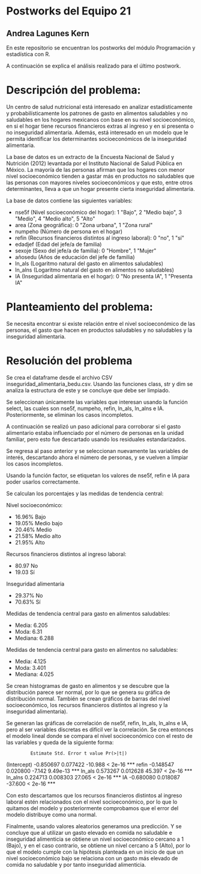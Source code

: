 # Postworks del Equipo 21
## Andrea Lagunes Kern

En este repositorio se encuentran los postworks del módulo Programación y estadística con R.

A continuación se explica el análisis realizado para el último postwork.

# Descripción del problema:

Un centro de salud nutricional está interesado en analizar estadísticamente y probabilísticamente los patrones de gasto en alimentos saludables y no saludables en los hogares mexicanos con base en su nivel socioeconómico, en si el hogar tiene recursos financieros extras al ingreso y en si presenta o no inseguridad alimentaria. Además, está interesado en un modelo que le permita identificar los determinantes socioeconómicos de la inseguridad alimentaria.

La base de datos es un extracto de la Encuesta Nacional de Salud y Nutrición (2012) levantada por el Instituto Nacional de Salud Pública en México. La mayoría de las personas afirman que los hogares con menor nivel socioeconómico tienden a gastar más en productos no saludables que las personas con mayores niveles socioeconómicos y que esto, entre otros determinantes, lleva a que un hogar presente cierta inseguridad alimentaria.

La base de datos contiene las siguientes variables:  
- nse5f (Nivel socioeconómico del hogar): 1 "Bajo", 2 "Medio bajo", 3 "Medio", 4 "Medio alto", 5 "Alto"
- area (Zona geográfica): 0 "Zona urbana", 1 "Zona rural"
- numpeho (Número de persona en el hogar)
- refin (Recursos financieros distintos al ingreso laboral): 0 "no", 1 "sí"
- edadjef (Edad del jefe/a de familia)
- sexoje (Sexo del jefe/a de familia): 0 "Hombre", 1 "Mujer"
- añosedu (Años de educación del jefe de familia)
- ln_als (Logaritmo natural del gasto en alimentos saludables)
- ln_alns (Logaritmo natural del gasto en alimentos no saludables)
- IA (Inseguridad alimentaria en el hogar): 0 "No presenta IA", 1 "Presenta IA"

# Planteamiento del problema:

Se necesita encontrar si existe relación entre el nivel socioeconómico de las personas, el gasto que hacen en productos saludables y no saludables y la inseguridad alimentaria.

# Resolución del problema

Se crea el dataframe desde el archivo CSV inseguridad_alimentaria_bedu.csv. Usando las funciones class, str y dim se analiza la estructura de este y se concluye que debe ser limpiado.

Se seleccionan únicamente las variables que interesan usando la función select, las cuales son nse5f, numpeho, refin, ln_als, ln_alns e IA. Posteriormente, se eliminan los casos incompletos.

A continuación se realizó un paso adicional para corroborar si el gasto alimentario estaba influenciado por el número de personas en la unidad familiar, pero esto fue descartado usando los residuales estandarizados.

Se regresa al paso anterior y se seleccionan nuevamente las variables de interés, descartando ahora el número de personas, y se vuelven a limpiar los casos incompletos.

Usando la función factor, se etiquetan los valores de nse5f, refin e IA para poder usarlos correctamente.

Se calculan los porcentajes y las medidas de tendencia central:

Nivel socioeconómico:
- 16.96% Bajo
- 19.05% Medio bajo
- 20.46% Medio
- 21.58% Medio alto
- 21.95% Alto

Recursos financieros distintos al ingreso laboral:
- 80.97 No
- 19.03 Sí

Inseguridad alimentaria
- 29.37% No
- 70.63% Sí

Medidas de tendencia central para gasto en alimentos saludables:

- Media: 6.205
- Moda: 6.31
- Mediana: 6.288

Medidas de tendencia central para gasto en alimentos no saludables:

- Media: 4.125
- Moda: 3.401
- Mediana: 4.025

Se crean histogramas de gasto en alimentos y se descubre que la distribución parece ser normal, por lo que se genera su gráfica de distribución normal. También se crean gráficos de barras del nivel socioeconómico, los recursos financieros distintos al ingreso y la inseguridad alimentaria).

Se generan las gráficas de correlación de nse5f, refin, ln_als, ln_alns e IA, pero al ser variables discretas es difícil ver la correlación. Se crea entonces el modelo lineal donde se compara el nivel socioeconómico con el resto de las variables y queda de la siguiente forma:

             Estimate Std. Error t value Pr(>|t|)    
(Intercept) -0.850697   0.077422 -10.988  < 2e-16 ***
refin       -0.148547   0.020800  -7.142 9.49e-13 ***
ln_als       0.573267   0.012628  45.397  < 2e-16 ***
ln_alns      0.224713   0.008303  27.065  < 2e-16 ***
IA          -0.680080   0.018087 -37.600  < 2e-16 ***

Con esto descartamos que los recursos financieros distintos al ingreso laboral estén relacionados con el nivel socioeconómico, por lo que lo quitamos del modelo y posteriormente comprobamos que el error del modelo distribuye como una normal.

Finalmente, usando valores aleatorios generamos una predicción. Y se concluye que al utilizar un gasto elevado en comida no saludable e inseguridad alimenticia se obtiene un nivel socioeconómico cercano a 1 (Bajo), y en el caso contrario, se obtiene un nivel cercano a 5 (Alto), por lo que el modelo cumple con la hipótesis planteada en un inicio de que un nivel socioeconómico bajo se relaciona con un gasto más elevado de comida no saludable y por tanto inseguridad alimenticia.
